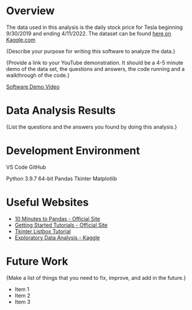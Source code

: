 # Overview

The data used in this analysis is the daily stock price for Tesla beginning 9/30/2019 and ending 4/11/2022. The dataset can be found [here on Kaggle.com](https://www.kaggle.com/datasets/jillanisofttech/tesla-stock-price)

{Describe your purpose for writing this software to analyze the data.}

{Provide a link to your YouTube demonstration.  It should be a 4-5 minute demo of the data set, the questions and answers, the code running and a walkthrough of the code.}

[Software Demo Video](http://youtube.link.goes.here)

# Data Analysis Results

{List the questions and the answers you found by doing this analysis.}

# Development Environment

VS Code
GitHub

Python 3.9.7 64-bit
Pandas
Tkinter
Matplotlib

# Useful Websites

* [10 Minutes to Pandas - Official Site](https://pandas.pydata.org/docs/user_guide/10min.html#min)
* [Getting Started Tutorials - Official Site](https://pandas.pydata.org/docs/getting_started/intro_tutorials/index.html)
* [Tkinter Listbox Tutorial](https://www.pythontutorial.net/tkinter/tkinter-listbox/)
* [Exploratory Data Analysis - Kaggle](https://www.kaggle.com/code/kashnitsky/topic-1-exploratory-data-analysis-with-pandas/notebook)

# Future Work

{Make a list of things that you need to fix, improve, and add in the future.}
* Item 1
* Item 2
* Item 3